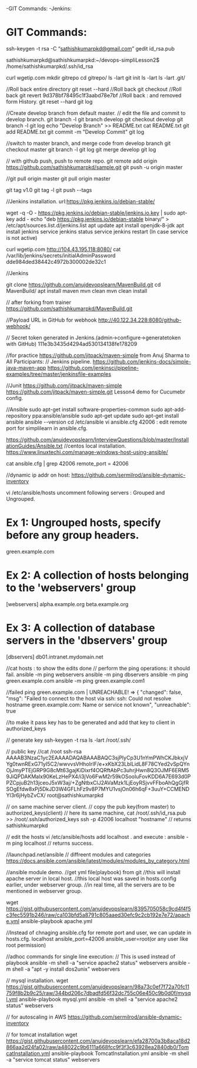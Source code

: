 -GIT Commands:
-Jenkins:


GIT Commands:
============
ssh-keygen -t rsa -C “sathishkumarpkd@gmail.com”
gedit id_rsa.pub

sathishkumarpkd@sathishkumarpkd:~/devops-simpliLesson2$
/home/sathishkumarpkd/.ssh/id_rsa


curl wgetip.com
mkdir gitrepo
cd gitrepo/
ls -lart
git init
ls -lart
ls -lart .git/

//Roll back entire directory
git reset --hard
//Roll back <filename>
git checkout <filename>
//Roll back <commitID>
git revert 9d378bf78495c1f3aabd78e7bf
//Roll back <commitID> : and removed form History.
git reset --hard <commitID>
git log

//Create develop branch from default master.
// edit the file and commit to develop branch.
git branch -l
git branch develop
git checkout develop
git branch -l
git log
echo "Develop Branch" >> README.txt
cat README.txt
git add README.txt
git commit -m "Develop Commit"
git log

//switch to master branch, and merge code from develop branch
git checkout master
git branch -l
git log
git merge develop
git log

// with github push, push to remote repo.
git remote add origin https://github.com/sathishkumarpkd/sample.git
git push -u origin master

//git pull origin master
git pull  origin master

git tag v1.0
git tag -l
git push --tags

//Jenkins installation.
 url:https://pkg.jenkins.io/debian-stable/

wget -q -O - https://pkg.jenkins.io/debian-stable/jenkins.io.key | sudo apt-key add -
echo "deb https://pkg.jenkins.io/debian-stable binary/" > /etc/apt/sources.list.d/jenkins.list
apt update
apt install openjdk-8-jdk
apt install jenkins
service jenkins status
service jenkins restart  (In case service is not active) 

curl wgetip.com
http://104.43.195.118:8080/
cat /var/lib/jenkins/secrets/initialAdminPassword
	dde984ded38442c4972b300002de32c1
	
//Jenkins


git clone https://github.com/anujdevopslearn/MavenBuild.git
cd MavenBuild/
apt install maven
mvn clean
mvn clean install

// after forking from trainer
https://github.com/sathishkumarpkd/MavenBuild.git

//Payload URL in GitHub for webhook
http://40.122.34.228:8080/github-webhook/

// Secret token generated in Jenkins.(admin->configure->generatetoken with GitHub)
111e3b3435d4294ad530134138fe178209

//for practice
https://github.com/jitpack/maven-simple
from Anuj Sharma to All Participants:
// Jenkins pipeline.
https://github.com/jenkins-docs/simple-java-maven-app
https://github.com/jenkinsci/pipeline-examples/tree/master/jenkinsfile-examples

//Junit
https://github.com/jitpack/maven-simple
https://github.com/jitpack/maven-simple.git
Lesson4 demo for Cucumebr config.

//Ansible
sudo apt-get install software-properties-common
sudo apt-add-repository ppa:ansible/ansible
sudo apt-get update
sudo apt-get install ansible
ansible --version
cd /etc/ansible
vi ansible.cfg
42006 : edit remote port for simplilearn in ansible.cfg.

https://github.com/anujdevopslearn/InterviewQuestions/blob/master/InstallationGuides/Ansible.txt
//centos local installation.
https://www.linuxtechi.com/manage-windows-host-using-ansible/

cat ansible.cfg | grep 42006
remote_port    = 42006

//dynamic ip addr on host:
https://github.com/sermilrod/ansible-dynamic-inventory

vi /etc/ansible/hosts
uncomment following servers : Grouped and Ungrouped.

# Ex 1: Ungrouped hosts, specify before any group headers.
green.example.com
# Ex 2: A collection of hosts belonging to the 'webservers' group
[webservers]
alpha.example.org
beta.example.org
# Ex 3: A collection of database servers in the 'dbservers' group
[dbservers]
db01.intranet.mydomain.net

//cat hosts : to show the edits done
// perform the ping operations: it should fail.
 ansible -m ping webservers
 ansible -m ping dbservers
 ansible -m ping green.example.com
 ansible -m ping green.example.com1

//failed ping
green.example.com | UNREACHABLE! => {
    "changed": false, 
    "msg": "Failed to connect to the host via ssh: ssh: Could not resolve hostname green.example.com: Name or service not known", 
    "unreachable": true

//to make it pass key has to be generated and add that key to client in  authorized_keys

// generate key
ssh-keygen -t rsa
ls -lart /root/.ssh/

// public key //cat /root
ssh-rsa AAAAB3NzaC1yc2EAAAADAQABAAABAQC3sjPlyCp3U1nYmPWhCKJbkxjVYg0twnRExG71yI5C2/wwvvsVHhoIrIF/e+xKbX23LblLidL8F78CYed2vSpQYnOjJmyPTEjGRP9G8cMt63gajKiDixrf4OQRftAbPc3uhrjHwn8Q3OJMF6ERM59JiQPDAKMalx90KeLzHePX4/i3jVo6FwM2r59kOSooIuFovKDD6A7E693d0PPZCpjuB2h13jceoJ5xW3aj/+ZgNtbxClJ2AVaMzk1LjEoyRSjvvFFboAhQgGjfRSOgEfdw8xPj5DkJD3W4GFLhFz9v8P7MYU1vsjOn06h6qF+3uuY+CCMENDYl3r6jHybZvCX/ root@sathishkumarpkd

// on same machine server client.
// copy the pub key(from master) to authorized_keys(client)
// here its same machine,
cat /root/.ssh/id_rsa.pub >> /root/.ssh/authorized_keys
ssh -p 42006 localhost "hostname"
// returns sathishkumarpkd

// edit the hosts
vi /etc/ansible/hosts
add localhost .
and execute : ansible -m ping localhost
// returns success.

//launchpad.net/ansible
// diffreent modules and categories
https://docs.ansible.com/ansible/latest/modules/modules_by_category.html

//ansible module demo.
//get yml file(playbook) from git
//this will install apache server in local host.
//this local host was saved in hosts.config earlier, under webserver group.
//in real time, all the servers are to be mentioned in webserver group.

wget https://gist.githubusercontent.com/anujdevopslearn/8395705058c9cd4f4f5c3fec5591b246/raw/ca103bfd5a8791c805aaed30efc9c2cb192e7e72/apache.yml
ansible-playbook apache.yml

//Instead of chnaging ansible.cfg for remote port and user, we can update in hosts.cfg.
localhost ansible_port=42006 ansible_user=root(or any user like root permission)

//adhoc commands for single line execution:
// This is used instead of playbook
ansible -m shell -a "service apache2 status" webservers
ansible -m shell -a "apt -y install dos2unix" webservers

// mysql installation.
wget https://gist.githubusercontent.com/anujdevopslearn/98a73c0ef7f72a70fc11759f8b2b9c25/raw/344bd206c7dbadfd56f32dc755c06e450c9b0d0f/mysql.yml
ansible-playbook mysql.yml
ansible -m shell -a "service apache2 status" webservers

// for autoscaling in AWS
https://github.com/sermilrod/ansible-dynamic-inventory

// for tomcat installation
wget https://gist.githubusercontent.com/anujdevopslearn/efa28700a3b8aca18d2866aa2d24fa02/raw/a48022c9b6111a668fcc9f3f3c63928ea2840db0/TomcatInstallation.yml
ansible-playbook TomcatInstallation.yml
ansible -m shell -a "service tomcat status" webservers

